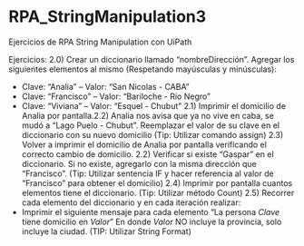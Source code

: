 # RPA_StringManipulation3
Ejercicios de RPA String Manipulation con UiPath

Ejercicios:
2.0) Crear un diccionario llamado “nombreDirección”. Agregar los siguientes elementos al 
mismo (Respetando mayúsculas y minúsculas):
- Clave: “Analia” – Valor: “San Nicolas - CABA”
- Clave: “Francisco” – Valor: “Bariloche - Rio Negro”
- Clave: “Viviana” – Valor: “Esquel - Chubut”
2.1) Imprimir el domicilio de Analia por pantalla.2.2) Analia nos avisa que ya no vive en caba, se mudó a “Lago Puelo - Chubut”. Reemplazar el 
valor de su clave en el diccionario con su nuevo domicilio (Tip: Utilizar comando assign)
2.3) Volver a imprimir el domicilio de Analia por pantalla verificando el correcto cambio de 
domicilio.
2.2) Verificar si existe “Gaspar” en el diccionario. Si no existe, agregarlo con la misma dirección 
que “Francisco”. (Tip: Utilizar sentencia IF y hacer referencia al valor de “Francisco” para 
obtener el domicilio) 
2.4) Imprimir por pantalla cuantos elementos tiene el diccionario. (Tip: Utilizar método Count)
2.5) Recorrer cada elemento del diccionario y en cada iteración realizar:
- Imprimir el siguiente mensaje para cada elemento “La persona $Clave$ tiene 
domicilio en $Valor$” En donde $Valor$ NO incluye la provincia, solo incluye la ciudad. (TIP: 
Utilizar String Format)
